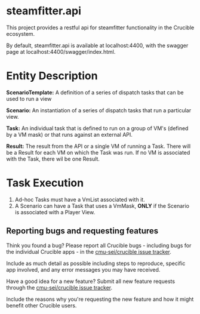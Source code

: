 # steamfitter.api

This project provides a restful api for steamfitter functionality in the Crucible ecosystem.

By default, steamfitter.api is available at localhost:4400, with the swagger page at localhost:4400/swagger/index.html.

# Entity Description
<b>ScenarioTemplate:</b> A definition of a series of dispatch tasks that can be used to run a view

<b>Scenario:</b> An instantiation of a series of dispatch tasks that run a particular view.

<b>Task:</b> An individual task that is defined to run on a group of VM's (defined by a VM mask) or that runs against an external API.

<b>Result:</b> The result from the API or a single VM of running a Task.  There will be a Result for each VM on which the Task was run. If no VM is associated with the Task, there wil be one Result.

# Task Execution
1. Ad-hoc Tasks must have a VmList associated with it.
2. A Scenario can have a Task that uses a VmMask, <b>ONLY</b> if the Scenario is associated with a Player View.

## Reporting bugs and requesting features

Think you found a bug? Please report all Crucible bugs - including bugs for the individual Crucible apps - in the [cmu-sei/crucible issue tracker](https://github.com/cmu-sei/crucible/issues). 

Include as much detail as possible including steps to reproduce, specific app involved, and any error messages you may have received.

Have a good idea for a new feature? Submit all new feature requests through the [cmu-sei/crucible issue tracker](https://github.com/cmu-sei/crucible/issues). 

Include the reasons why you're requesting the new feature and how it might benefit other Crucible users.
